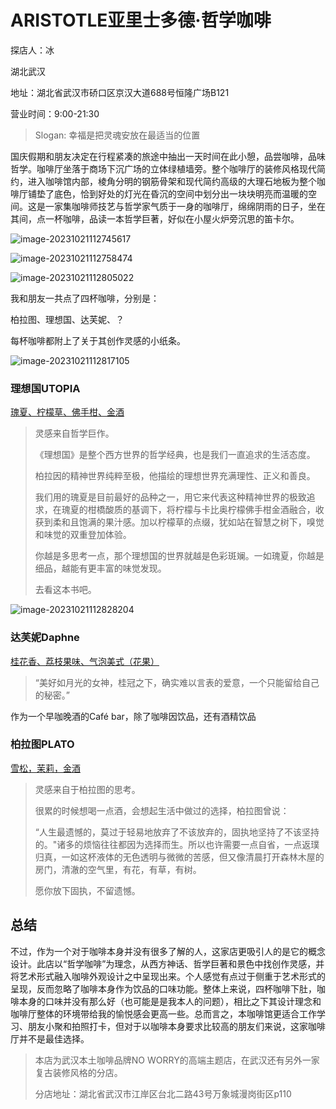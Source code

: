 # ARISTOTLE亚里士多德·哲学咖啡

探店人：冰

湖北武汉

地址：湖北省武汉市硚口区京汉大道688号恒隆广场B121

营业时间：9:00-21:30

> Slogan: 幸福是把灵魂安放在最适当的位置

国庆假期和朋友决定在行程紧凑的旅途中抽出一天时间在此小憩，品尝咖啡，品味哲学。咖啡厅坐落于商场下沉广场的立体绿植墙旁。整个咖啡厅的装修风格现代简约，进入咖啡馆内部，棱角分明的钢筋骨架和现代简约高级的大理石地板为整个咖啡厅铺垫了底色，恰到好处的灯光在昏沉的空间中划分出一块块明亮而温暖的空间。这是一家集咖啡师技艺与哲学家气质于一身的咖啡厅，绵绵阴雨的日子，坐在其间，点一杯咖啡，品读一本哲学巨著，好似在小屋火炉旁沉思的笛卡尔。

![image-20231021112745617](./1020_Aristotle.assets/image-20231021112745617.png)

![image-20231021112758474](./1020_Aristotle.assets/image-20231021112758474.png)

![image-20231021112805022](./1020_Aristotle.assets/image-20231021112805022.png)

我和朋友一共点了四杯咖啡，分别是：

柏拉图、理想国、达芙妮、？

 

每杯咖啡都附上了关于其创作灵感的小纸条。

![image-20231021112817105](./1020_Aristotle.assets/image-20231021112817105.png)

### 理想国UTOPIA

<u>瑰夏、柠檬草、佛手柑、金酒</u>

> 灵感来自哲学巨作。
>
> 《理想国》是整个西方世界的哲学经典，也是我们一直追求的生活态度。
>
> 柏拉因的精神世界纯粹至极，他描绘的理想世界充满理性、正义和善良。
>
> 我们用的瑰夏是目前最好的品种之一，用它来代表这种精神世界的极致追求，在瑰夏的柑橋酸质的基调下，将柠檬与卡比奥柠檬佛手柑金酒融合，收获到柔和且饱满的果汁感。加以柠檬草的点缀，犹如站在智慧之树下，嗅觉和味觉的双重登加体验。
>
> 你越是多思考一点，那个理想国的世界就越是色彩斑斓。一如瑰夏，你越是细品，越能有更丰富的味觉发现。
>
> 去看这本书吧。

![image-20231021112828204](./1020_Aristotle.assets/image-20231021112828204.png)

 

### 达芙妮Daphne

<u>桂花香、荔枝果味、气泡美式（花果）</u>

> “美好如月光的女神，桂冠之下，确实难以言表的爱意，一个只能留给自己的秘密。”

作为一个早咖晚酒的Café bar，除了咖啡因饮品，还有酒精饮品

### 柏拉图PLATO

<u>雪松，茉莉，金酒</u>

> 灵感来自于柏拉图的思考。
>
> 很累的时候想喝一点酒，会想起生活中做过的选择，柏拉图曾说：
>
> “人生最遗憾的，莫过于轻易地放弃了不该放弃的，固执地坚持了不该坚持的。"诸多的烦恼往往都因为选择而生。所以也许需要一点自省，一点返璞归真，一如这杯液体的无色透明与微微的苦感，但又像清晨打开森林木屋的房门，清澈的空气里，有花，有草，有树。
>
> 愿你放下固执，不留遗憾。



## 总结

不过，作为一个对于咖啡本身并没有很多了解的人，这家店更吸引人的是它的概念设计。此店以“哲学咖啡”为理念，从西方神话、哲学巨著和景色中找创作灵感，并将艺术形式融入咖啡外观设计之中呈现出来。个人感觉有点过于侧重于艺术形式的呈现，反而忽略了咖啡本身作为饮品的口味功能。整体上来说，四杯咖啡下肚，咖啡本身的口味并没有那么好（也可能是是我本人的问题），相比之下其设计理念和咖啡厅整体的环境带给我的愉悦感会更高一些。总而言之，本咖啡馆更适合工作学习、朋友小聚和拍照打卡，但对于以咖啡本身要求比较高的朋友们来说，这家咖啡厅并不是最佳选择。



> 本店为武汉本土咖啡品牌NO WORRY的高端主题店，在武汉还有另外一家复古装修风格的分店。
>
> 分店地址：湖北省武汉市江岸区台北二路43号万象城漫岗街区p110